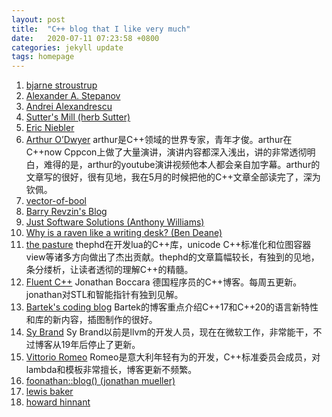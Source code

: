 ```yaml
---
layout: post
title:  "C++ blog that I like very much"
date:   2020-07-11 07:23:58 +0800
categories: jekyll update
tags: homepage 
---
```

1. [bjarne stroustrup](https://www.stroustrup.com/)   
2. [Alexander A. Stepanov](http://stepanovpapers.com/)   
3. [Andrei Alexandrescu](http://erdani.org/)  
6. [  Sutter's Mill (herb Sutter) ](https://herbsutter.com/)  
2. [  Eric Niebler  ](http://ericniebler.com/)  
1.  [Arthur O’Dwyer](https://quuxplusone.github.io/blog/) arthur是C\++领域的世界专家，青年才俊。arthur在C\++now Cppcon上做了大量演讲，演讲内容都深入浅出，讲的非常透彻明白，难得的是，arthur的youtube演讲视频他本人都会亲自加字幕。arthur的文章写的很好，很有见地，我在5月的时候把他的C\++文章全部读完了，深为钦佩。
7. [  vector-of-bool ](https://vector-of-bool.github.io/)  
1. [  Barry Revzin's Blog  ](https://brevzin.github.io/)  
4. [  Just Software Solutions  (Anthony Williams) ](https://www.justsoftwaresolutions.co.uk/blog/)  
9. [  Why is a raven like a writing desk? (Ben Deane) ](http://www.elbeno.com/blog/)  
2.  [the pasture](https://thephd.github.io/) thephd在开发lua的C\++库，unicode C\++标准化和位图容器view等诸多方向做出了杰出贡献。thephd的文章篇幅较长，有独到的见地，条分缕析，让读者透彻的理解C\++的精髓。
3.  [Fluent C++](http://www.fluentcpp.com/) Jonathan Boccara 德国程序员的C\++博客。每周五更新。jonathan对STL和智能指针有独到见解。
4.  [Bartek's coding blog](https://www.bfilipek.com/) Bartek的博客重点介绍C\++17和C\++20的语言新特性和库的新内容，插图制作的很好。
5.  [Sy Brand](https://blog.tartanllama.xyz/) Sy Brand以前是llvm的开发人员，现在在微软工作，非常能干，不过博客从19年后停止了更新。
6.  [Vittorio Romeo](https://vittorioromeo.info/) Romeo是意大利年轻有为的开发，C++标准委员会成员，对lambda和模板非常擅长，博客更新不频繁。
1. [ foonathan::blog() (jonathan mueller)](https://foonathan.net/)   
1. [lewis baker]( https://lewissbaker.github.io/)   
2. [howard hinnant](https://howardhinnant.github.io/)
